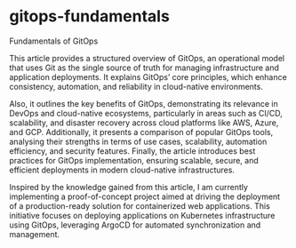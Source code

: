 # gitops-fundamentals
Fundamentals of GitOps

This article provides a structured overview of GitOps, an operational model that uses Git as the single source of truth for managing infrastructure and application deployments. It explains GitOps’ core principles, which enhance consistency, automation, and reliability in cloud-native environments.

Also, it outlines the key benefits of GitOps, demonstrating its relevance in DevOps and cloud-native ecosystems, particularly in areas such as CI/CD, scalability, and disaster recovery across cloud platforms like AWS, Azure, and GCP.
Additionally, it presents a comparison of popular GitOps tools, analysing their strengths in terms of use cases, scalability, automation efficiency, and security features. Finally, the article introduces best practices for GitOps implementation, ensuring scalable, secure, and efficient deployments in modern cloud-native infrastructures.

Inspired by the knowledge gained from this article, I am currently implementing a proof-of-concept project aimed at driving the deployment of a production-ready solution for containerized web applications. This initiative focuses on deploying applications on Kubernetes infrastructure using GitOps, leveraging ArgoCD for automated synchronization and management.
